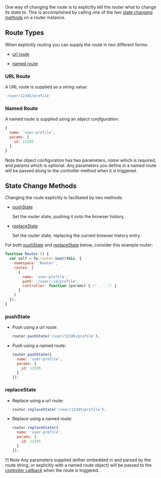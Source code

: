 One way of changing the route is to explicitly tell the router what to change its state to. This is accomplished by calling one of the two [state changing methods](#state-change-methods) on a router instance.

## Route Types

When explicitly routing you can supply the route in two different forms:

* [url route](#url-route)

* [named route](#named-route)

### URL Route

A URL route is supplied as a *string* value:

```javascript
'/user/12345/profile'
```

### Named Route

A named route is supplied using an *object configuration*:

```javascript
{
  name: 'user-profile',
  params: {
    id: 12345
  }
}
```

Note the object configuration has two parameters, *name* which is required, and *params* which is optional. Any parameters you define in a named route will be passed along to the controller method when it is triggered.

## State Change Methods

Changing the route explicitly is facilitated by two methods:

* [pushState](#pushstate)

    Set the router state, pushing it onto the browser history.

* [replaceState](#replacestate)

    Set the router state, replacing the current browser history entry.

For both [pushState](#pushstate) and [replaceState](#replacestate) below, consider this example router:

```javascript
function Router () {
  var self = fw.router.boot(this, {
    namespace: 'Router',
    routes: [
      {
        name: 'user-profile',
        path: '/user/:id/profile',
        controller: function (params) { /* ... */ }
      }
    ]
  });
}
```

### pushState

* Push using a url route:

    ```javascript
    router.pushState('/user/12345/profile');
    ```

* Push using a named route:

    ```javascript
    router.pushState({
      name: 'user-profile',
      params: {
        id: 12345
      }
    });
    ```

### replaceState

* Replace using a url route:

    ```javascript
    router.replaceState('/user/12345/profile');
    ```

* Replace using a named route:

    ```javascript
    router.replaceState({
      name: 'user-profile',
      params: {
        id: 12345
      }
    });
    ```

!!! Note
    Any parameters supplied (either embedded in and parsed by the route string, or explicitly with a named route object) will be passed to the [controller callback](router-route-config.md#controller-callback) when the route is triggered.
